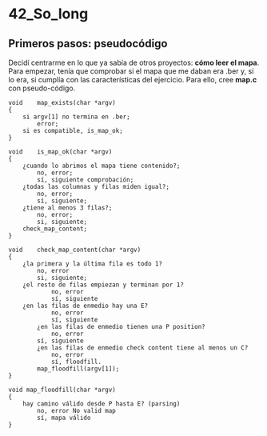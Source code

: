 # 42_So_long

## Primeros pasos: pseudocódigo

Decidí centrarme en lo que ya sabía de otros proyectos: **cómo leer el mapa**. Para empezar, tenía que comprobar si el mapa que me daban era .ber y, si lo era, si cumplía con las características del ejercicio.
Para ello, cree **map.c** con pseudo-código.
```
void    map_exists(char *argv)
{
	si argv[1] no termina en .ber;
		error;
	si es compatible, is_map_ok;
}
```
```
void    is_map_ok(char *argv)
{
	¿cuando lo abrimos el mapa tiene contenido?;
		no, error;
		sí, siguiente comprobación;
   	¿todas las columnas y filas miden igual?;
		no, error;
 		sí, siguiente;
	¿tiene al menos 3 filas?;
  		no, error;
  		si, siguiente;
	check_map_content;
}
```
```
void	check_map_content(char *argv)
{
	¿la primera y la última fila es todo 1?
   		no, error
   		si, siguiente;
	¿el resto de filas empiezan y terminan por 1?
    		no, error
    		sí, siguiente
	¿en las filas de enmedio hay una E?
        	no, error
        	sí, siguiente
    	¿en las filas de enmedio tienen una P position?
        	no, error
		sí, siguiente
    	¿en las filas de enmedio check content tiene al menos un C?
        	no, error
        	sí, floodfill.
    	map_floodfill(argv[1]);
}
```
```
void map_floodfill(char *argv)
{ 
    hay camino válido desde P hasta E? (parsing)
        no, error No valid map
        sí, mapa válido
}
```




